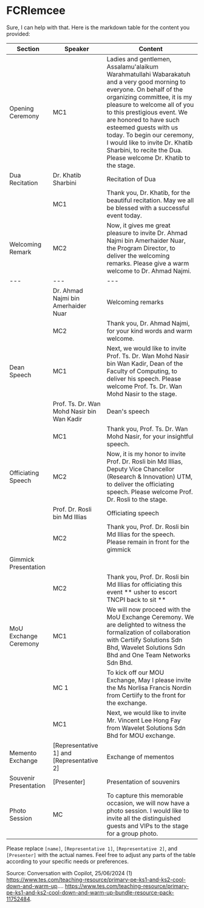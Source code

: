 # FCRIemcee

Sure, I can help with that. Here is the markdown table for the content you provided:

| Section | Speaker | Content |
| --- | --- | --- |
| Opening Ceremony | MC1 | Ladies and gentlemen, Assalamu'alaikum Warahmatullahi Wabarakatuh and a very good morning to everyone. On behalf of the organizing committee, it is my pleasure to welcome all of you to this prestigious event. We are honored to have such esteemed guests with us today. To begin our ceremony, I would like to invite Dr. Khatib Sharbini, to recite the Dua. Please welcome Dr. Khatib to the stage. |
| Dua Recitation | Dr. Khatib Sharbini | Recitation of Dua |
|  | MC1 | Thank you, Dr. Khatib, for the beautiful recitation. May we all be blessed with a successful event today. |
| Welcoming Remark  | MC2 | Now, it gives me great pleasure to invite Dr. Ahmad Najmi bin Amerhaider Nuar, the Program Director, to deliver the welcoming remarks. Please give a warm welcome to Dr. Ahmad Najmi. |
| --- | --- | --- |
|  | Dr. Ahmad Najmi bin Amerhaider Nuar | Welcoming remarks |
|  | MC2 | Thank you, Dr. Ahmad Najmi, for your kind words and warm welcome. |
| Dean Speech | MC1 | Next, we would like to invite Prof. Ts. Dr. Wan Mohd Nasir bin Wan Kadir, Dean of the Faculty of Computing, to deliver his speech. Please welcome Prof. Ts. Dr. Wan Mohd Nasir to the stage. |
|  | Prof. Ts. Dr. Wan Mohd Nasir bin Wan Kadir | Dean's speech |
|  | MC1 | Thank you, Prof. Ts. Dr. Wan Mohd Nasir, for your insightful speech. |
| Officiating Speech | MC2 | Now, it is my honor to invite Prof. Dr. Rosli bin Md Illias, Deputy Vice Chancellor (Research & Innovation) UTM, to deliver the officiating speech. Please welcome Prof. Dr. Rosli to the stage. |
|  | Prof. Dr. Rosli bin Md Illias | Officiating speech |
|  | MC2 | Thank you, Prof. Dr. Rosli bin Md Illias for the speech. Please remain in front for the gimmick|
| Gimmick Presentation |
|  | MC2 | Thank you, Prof. Dr. Rosli bin Md Illias for officiating this event ** usher to escort TNCPI back to sit **|
| MoU Exchange Ceremony | MC1 | We will now proceed with the MoU Exchange Ceremony. We are delighted to witness the formalization of collaboration with Certiify Solutions Sdn Bhd, Wavelet Solutions Sdn Bhd and One Team Networks Sdn Bhd. 
|  | MC 1| To kick off our MOU Exchange, May I please invite the Ms Norlisa Francis Nordin from Certiify to the front for the exchange. |
|  | MC1 | Next, we would like to invite Mr. Vincent Lee Hong Fay from Wavelet Solutions Sdn Bhd for MOU exchange.|
| Memento Exchange | [Representative 1] and [Representative 2] | Exchange of mementos |
| Souvenir Presentation | [Presenter] | Presentation of souvenirs |
| Photo Session | MC | To capture this memorable occasion, we will now have a photo session. I would like to invite all the distinguished guests and VIPs to the stage for a group photo. |

Please replace `[name]`, `[Representative 1]`, `[Representative 2]`, and `[Presenter]` with the actual names. Feel free to adjust any parts of the table according to your specific needs or preferences.

Source: Conversation with Copilot, 25/06/2024
(1) https://www.tes.com/teaching-resource/primary-pe-ks1-and-ks2-cool-down-and-warm-up.... https://www.tes.com/teaching-resource/primary-pe-ks1-and-ks2-cool-down-and-warm-up-bundle-resource-pack-11752484.
